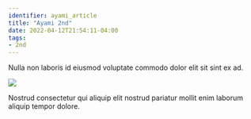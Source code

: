 ```yaml
---
identifier: ayami_article
title: "Ayami 2nd"
date: 2022-04-12T21:54:11-04:00
tags:
- 2nd
---
```


Nulla non laboris id eiusmod voluptate commodo dolor elit sit sint ex ad.

<!--more-->

![](/images/ayami-shika.png)

Nostrud consectetur qui aliquip elit nostrud pariatur mollit enim laborum aliquip tempor dolore.
